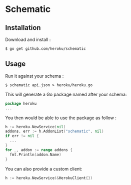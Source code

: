 # Schematic

## Installation

Download and install :

```
$ go get github.com/heroku/schematic
```

## Usage

Run it against your schema :

```
$ schematic api.json > heroku/heroku.go 
```

This will generate a Go package named after your schema:
```go
package heroku
...
```

You then would be able to use the package as follow :
```go
h := heroku.NewService(nil)
addons, err := h.AddonList("schematic", nil)
if err != nil {
  ...
}
for _, addon := range addons {
  fmt.Println(addon.Name)
}
```

You can also provide a custom client:

```go
h := heroku.NewService(&HerokuClient{})
```



